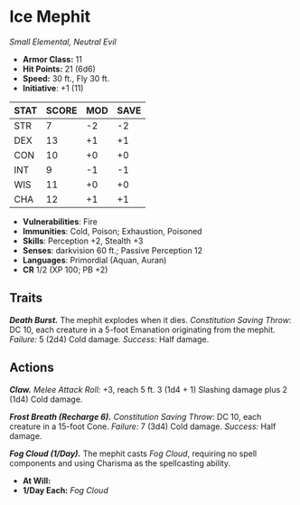 # Ice Mephit

*Small Elemental, Neutral Evil*

- **Armor Class:** 11
- **Hit Points:** 21 (6d6)
- **Speed:** 30 ft., Fly 30 ft.
- **Initiative**: +1 (11)

|STAT|SCORE|MOD|SAVE|
| --- | --- | --- | ---- |
| STR | 7 | -2 | -2 |
| DEX | 13 | +1 | +1 |
| CON | 10 | +0 | +0 |
| INT | 9 | -1 | -1 |
| WIS | 11 | +0 | +0 |
| CHA | 12 | +1 | +1 |

- **Vulnerabilities**: Fire
- **Immunities**: Cold, Poison; Exhaustion, Poisoned
- **Skills**: Perception +2, Stealth +3
- **Senses**: darkvision 60 ft.; Passive Perception 12
- **Languages**: Primordial (Aquan, Auran)
- **CR** 1/2 (XP 100; PB +2)

## Traits

***Death Burst.*** The mephit explodes when it dies. *Constitution Saving Throw*: DC 10, each creature in a 5-foot Emanation originating from the mephit. *Failure:*  5 (2d4) Cold damage. *Success:*  Half damage.


## Actions

***Claw.*** *Melee Attack Roll:* +3, reach 5 ft. 3 (1d4 + 1) Slashing damage plus 2 (1d4) Cold damage.

***Frost Breath (Recharge 6).*** *Constitution Saving Throw*: DC 10, each creature in a 15-foot Cone. *Failure:*  7 (3d4) Cold damage. *Success:*  Half damage.

***Fog Cloud (1/Day).*** The mephit casts *Fog Cloud*, requiring no spell components and using Charisma as the spellcasting ability.

- **At Will:** 
- **1/Day Each:** *Fog Cloud*
